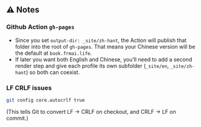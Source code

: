 

## ⚠️ Notes

### Github Action `gh-pages`

- Since you set `output-dir: _site/zh-hant`, the Action will publish that folder into the root of `gh-pages`. That means your Chinese version will be the default at `book.frmai.life`.    
- If later you want both English and Chinese, you’ll need to add a second render step and give each profile its own subfolder (`_site/en`, `_site/zh-hant`) so both can coexist.


### LF CRLF issues

```bash
git config core.autocrlf true
```

(This tells Git to convert LF → CRLF on checkout, and CRLF → LF on commit.)

